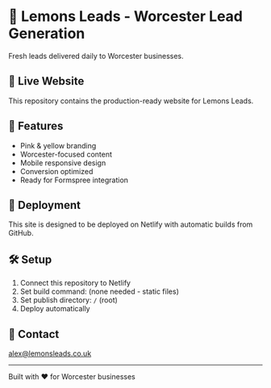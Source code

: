 # 🍋 Lemons Leads - Worcester Lead Generation

Fresh leads delivered daily to Worcester businesses.

## 🚀 Live Website
This repository contains the production-ready website for Lemons Leads.

## 🎨 Features
- Pink & yellow branding
- Worcester-focused content
- Mobile responsive design
- Conversion optimized
- Ready for Formspree integration

## 📱 Deployment
This site is designed to be deployed on Netlify with automatic builds from GitHub.

## 🛠️ Setup
1. Connect this repository to Netlify
2. Set build command: (none needed - static files)
3. Set publish directory: `/` (root)
4. Deploy automatically

## 📧 Contact
alex@lemonsleads.co.uk

---
Built with ❤️ for Worcester businesses

